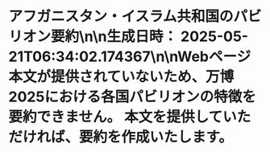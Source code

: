 # アフガニスタン・イスラム共和国のパビリオン要約\n\n**生成日時：** 2025-05-21T06:34:02.174367\n\nWebページ本文が提供されていないため、万博2025における各国パビリオンの特徴を要約できません。  本文を提供していただければ、要約を作成いたします。